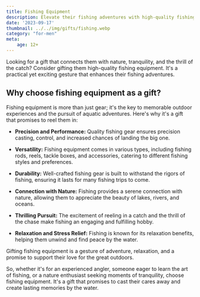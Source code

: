 ```yaml
---
title: Fishing Equipment
description: Elevate their fishing adventures with high-quality fishing gear.
date: '2023-09-17'
thumbnail: ../../img/gifts/fishing.webp
category: "for-men"
meta:
    age: 12+
---
```

Looking for a gift that connects them with nature, tranquility, and the thrill of the catch? Consider gifting them high-quality fishing equipment. It's a practical yet exciting gesture that enhances their fishing adventures.

## Why choose fishing equipment as a gift?

Fishing equipment is more than just gear; it's the key to memorable outdoor experiences and the pursuit of aquatic adventures. Here's why it's a gift that promises to reel them in:

- **Precision and Performance:** Quality fishing gear ensures precision casting, control, and increased chances of landing the big one.

- **Versatility:** Fishing equipment comes in various types, including fishing rods, reels, tackle boxes, and accessories, catering to different fishing styles and preferences.

- **Durability:** Well-crafted fishing gear is built to withstand the rigors of fishing, ensuring it lasts for many fishing trips to come.

- **Connection with Nature:** Fishing provides a serene connection with nature, allowing them to appreciate the beauty of lakes, rivers, and oceans.

- **Thrilling Pursuit:** The excitement of reeling in a catch and the thrill of the chase make fishing an engaging and fulfilling hobby.

- **Relaxation and Stress Relief:** Fishing is known for its relaxation benefits, helping them unwind and find peace by the water.

Gifting fishing equipment is a gesture of adventure, relaxation, and a promise to support their love for the great outdoors.

So, whether it's for an experienced angler, someone eager to learn the art of fishing, or a nature enthusiast seeking moments of tranquility, choose fishing equipment. It's a gift that promises to cast their cares away and create lasting memories by the water.

